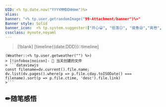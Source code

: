 ```yaml
---
UID: <% tp.date.now("YYYYMMDDHHmm")%> 
alias:
banner: "<% tp.user.getrandomImage("99-Attachment/banner")%>"
Banner style: Solid
banner_icon:  <% tp.system.suggester(["开心😀", "低落😐", "疲惫😪","爽😎","平静😶"], ["😀", "😐", "😪", "😎", "😶"],false,'今天心情如何？') %>
cssclass: mynote,noyaml
---
```

> [!blank] 
> [timeline{{date:DDD}}::timeline]
```ad-flex
(Weather::<% tp.user.getweather("") %>)
> [!infobox|noicon]- 🔖 当天创建的文件
> ```dataviewjs 
const filename=dv.current().file.name;
dv.list(dv.pages().where(p => p.file.cday.toISODate() === filename).sort(p => p.file.ctime, 'desc').file.link) 
>```
```
## ✏随笔感悟

